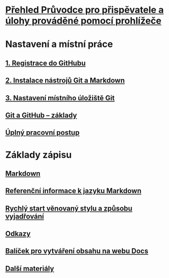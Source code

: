 # [Přehled Průvodce pro přispěvatele a úlohy prováděné pomocí prohlížeče](index.md)
# Nastavení a místní práce
## [1. Registrace do GitHubu](get-started-setup-github.md)
## [2. Instalace nástrojů Git a Markdown](get-started-setup-tools.md)
## [3. Nastavení místního úložiště Git](get-started-setup-local.md)
## [Git a GitHub – základy](git-github-fundamentals.md)
## [Úplný pracovní postup](how-to-write-workflows-major.md)
# Základy zápisu
## [Markdown](how-to-write-use-markdown.md)
## [Referenční informace k jazyku Markdown](markdown-reference.md)
## [Rychlý start věnovaný stylu a způsobu vyjadřování](style-quick-start.md)
## [Odkazy](how-to-write-links.md)
## [Balíček pro vytváření obsahu na webu Docs](how-to-write-docs-auth-pack.md)

<!--
## Creating new content

   <!--
     This page introduces the process to work locally on
     your own machine, following github flow.

     Content will be taken from the last two sections of
     how-to-contribute.md (writing new samples, and creating new content)
     and the how-to-write-workflows-major.md)
### Setup and clone source

   <!--
      This page will guide folks through the setup process
      through cloning the repo.

      It will have condensed versions of get-started-setup-github,
      get-started-setup-tools, and get-started-setup-local.
      
### Git and GitHub essentials

   <!--
      Explain the basics of Git and GitHub, and the GitHub flow
      process.

      Much, or all of this will be from full-workflow, and git-github-fundamentals

      The full list of repos probably doesn't belong here.
### Contribute new topics
   <!--
     Primarily new content, but will include the content from the
     how-to-write-use-markdown, style-quick-start and how-to-write-links

     Process content will also be taken from how-to-contribute.
#### Content types
#### Markdown resources
#### Tone, voice, and style

### Contribute new samples

   <!--
     Primarily new content, with some taken from how-to-contribute.

     This will also point to repo-specific guidance for samples.

     We have an important decision to make here: This contributing guide
     can contain the union of all code style rules for all different languages
     and frameworks, or it can contain the intersection (code samples must
     compile and run).

     I'm in favor of the former: Everyone writing Python should follow the Python
     guidance; everyone writing C# should follow the C# rules. Those should be
     consistent regardless of project team.

## List of documentation repositories -->

   <!--
     This will take the list of repos from git-github-fundamentals
     for the public repositories.

     Open question: How to keep this up to date?
   -->
## [Další materiály](additional-resources.md)
